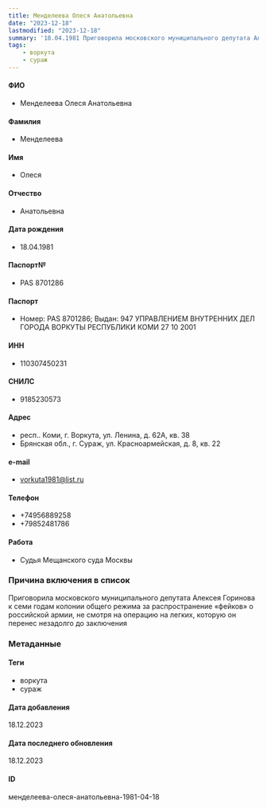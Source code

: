 ```yaml
---
title: Менделеева Олеся Анатольевна
date: "2023-12-18"
lastmodified: "2023-12-18"
summary: '18.04.1981 Приговорила московского муниципального депутата Алексея Горинова к семи годам колонии общего режима за распространение «фейков» о российской армии, не смотря на операцию на легких, которую он перенес незадолго до заключения'
tags: 
    - воркута
    - сураж
---
```

<!--# pp2-->
<!--## Фигурант-->
<!--### Личные данные-->
#### ФИО
- Менделеева Олеся Анатольевна
#### Фамилия
- Менделеева
#### Имя
- Олеся
#### Отчество
- Анатольевна
#### Дата рождения
- 18.04.1981
#### Паспорт№
- PAS 8701286
#### Паспорт
- Номер: PAS 8701286; Выдан: 947 УПРАВЛЕНИЕМ ВНУТРЕННИХ ДЕЛ ГОРОДА ВОРКУТЫ РЕСПУБЛИКИ КОМИ 27 10 2001
#### ИНН
- 110307450231
#### СНИЛС
- 9185230573
#### Адрес
- респ.. Коми, г. Воркута, ул. Ленина, д. 62А, кв. 38
- Брянская обл., г. Сураж, ул. Красноармейская, д. 8, кв. 22
#### e-mail
- vorkuta1981@list.ru
#### Телефон
- +74956889258
- +79852481786
#### Работа
- Судья Мещанского суда Москвы
### Причина включения в список
Приговорила московского муниципального депутата Алексея Горинова к семи годам колонии общего режима за распространение «фейков» о российской армии, не смотря на операцию на легких, которую он перенес незадолго до заключения
### Метаданные
#### Теги
- воркута
- сураж
#### Дата добавления
18.12.2023
#### Дата последнего обновления
18.12.2023
#### ID
менделеева-олеся-анатольевна-1981-04-18
<!--## END;-->
